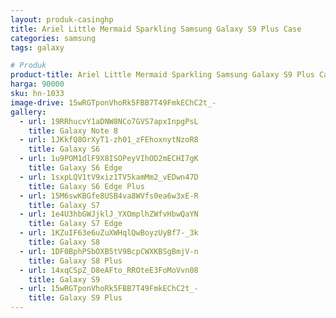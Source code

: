 ```yaml
---
layout: produk-casinghp
title: Ariel Little Mermaid Sparkling Samsung Galaxy S9 Plus Case
categories: samsung
tags: galaxy

# Produk
product-title: Ariel Little Mermaid Sparkling Samsung Galaxy S9 Plus Case
harga: 90000
sku: hn-1033
image-drive: 15wRGTponVhoRk5FBB7T49FmkEChC2t_-
gallery:
  - url: 19RRhucvY1aDNW8NCo7GVS7apxInpgPsL
    title: Galaxy Note 8
  - url: 1JKkfQ8OrXyT1-zh01_zFEhoxnytNzoR8
    title: Galaxy S6
  - url: 1u9POM1dlF9X8ISOPeyVIhOD2mECHI7gK
    title: Galaxy S6 Edge
  - url: 1sxpLQV1tV9xiz1TV5kamMm2_vEDwn47D
    title: Galaxy S6 Edge Plus
  - url: 15M6swKBGfe8USB4va8WVfs0ea6w3xE-R
    title: Galaxy S7
  - url: 1e4U3hbGWJjklJ_YXOmplhZWfvHbwQaYN
    title: Galaxy S7 Edge
  - url: 1KZuIF63e6uZuXWHqlQwBoyzUyBf7-_3k
    title: Galaxy S8
  - url: 1DF0BphPSbOXB5tV9BcpCWXKBSgBmjV-n
    title: Galaxy S8 Plus
  - url: 14xqCSpZ_D8eAFto_RROteE3FoMoVvn08
    title: Galaxy S9
  - url: 15wRGTponVhoRk5FBB7T49FmkEChC2t_-
    title: Galaxy S9 Plus
---
```

